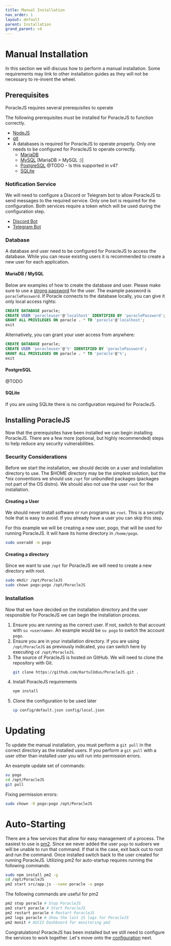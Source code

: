 ```yaml
---
title: Manual Installation
nav_order: 1
layout: default
parent: Installation
grand_parent: v4
---
```


# Manual Installation
In this section we will discuss how to perform a manual installation. Some requirements may link to other installation guides as they will not be necessary to re-invent the wheel.

## Prerequisites
PoracleJS requires several prerequisites to operate

The following prerequisites must be installed for PoracleJS to function correctly.
 * [NodeJS](https://nodejs.org/en/)
 * [git](https://git-scm.com/book/en/v2/Getting-Started-Installing-Git)
 * A databases is required for PoracleJS to operate properly. Only one needs to be configured for PoracleJS to operate correctly.
    * [MariaDB](https://www.digitalocean.com/community/tutorials/how-to-install-mariadb-on-ubuntu-20-04)
    * [MySQL](https://www.digitalocean.com/community/tutorials/how-to-install-mysql-on-ubuntu-20-04) [MariaDB > MySQL :)]
    * [PostgreSQL](https://www.digitalocean.com/community/tutorials/how-to-install-and-use-postgresql-on-ubuntu-20-04) @TODO - Is this supported in v4?
    * [SQLite](https://www.digitalocean.com/community/tutorials/how-to-install-and-use-sqlite-on-ubuntu-20-04)
   
### Notification Service
We will need to configure a Discord or Telegram bot to allow PoracleJS to send messages to the required service. Only one bot is required for the configuration. Both services require a token which will be used during the configuration step.

 * [Discord Bot](../../discordbot.html)
 * [Telegram Bot](../../telegrambot.html)

### Database
A database and user need to be configured for PoracleJS to access the database. While you can reuse existing users it is recommended to create a new user for each application.

#### MariaDB / MySQL
Below are examples of how to create the database and user. Please make sure to use a [strong password](https://passwordsgenerator.net/) for the user. The example password is `poraclePassword`.
If Poracle connects to the database locally, you can give it only local access rights:
   ```sql
   CREATE DATABASE poracle;
   CREATE USER 'poracleuser'@'localhost' IDENTIFIED BY 'poraclePassword';
   GRANT ALL PRIVILEGES ON poracle . * TO 'poracle'@'localhost';
   exit
   ```
   
Alternatively, you can grant your user access from anywhere:
   ```sql
   CREATE DATABASE poracle;
   CREATE USER 'poracleuser'@'%' IDENTIFIED BY 'poraclePassword';
   GRANT ALL PRIVILEGES ON poracle . * TO 'poracle'@'%';
   exit
   ```


#### PostgreSQL
@TODO

#### SQLite
If you are using SQLite there is no configuration required for PoracleJS.


## Installing PoracleJS
Now that the prerequisites have been installed we can begin installing PoracleJS. There are a few more (optional, but highly recommended) steps to help reduce any security vulnerabilities.

### Security Considerations
Before we start the installation, we should decide on a user and installation directory to use. The $HOME directory may be the simplest solution, but the *nix conventions we should use `/opt` for unbundled packages (packages not part of the OS distro). We should also not use the user `root` for the installation.

#### Creating a User
We should never install software or run programs as `root`. This is a security hole that is easy to avoid. If you already have a user you can skip this step.

For this example we will be creating a new user, pogo, that will be used for running PoracleJS. It will have its home directory in `/home/pogo`.
```bash
sudo useradd -m pogo
```

#### Creating a directory
Since we want to use `/opt` for PoracleJS we will need to create a new directory with root.
```bash
sudo mkdir /opt/PoracleJS
sudo chown pogo:pogo /opt/PoracleJS
```

### Installation
Now that we have decided on the installation directory and the user responsible for PoracleJS we can begin the installation process.

1. Ensure you are running as the correct user. If not, switch to that account with `su <username>`. An example would be `su pogo` to switch the account `pogo`.
2. Ensure you are in your installation directory. If you are using `/opt/PoracleJS` as previously indicated, you can switch here by executing `cd /opt/PoracleJS`.
3. The source of PoracleJS is hosted on GitHub. We will need to clone the repository with Git.
   ```bash
   git clone https://github.com/KartulUdus/PoracleJS.git .
   ```
4. Install PoracleJS requirements
    ```bash
    npm install
    ```
5. Clone the configuration to be used later
    ```bash
    cp config/default.json config/local.json
    ```
   
# Updating
To update the manual installation, you must perform a `git pull` in the correct directory as the installed users. If you perform a `git pull` with a user other than installed user you will run into permission errors.

An example update set of commands:
```bash
su pogo
cd /opt/PoracleJS
git pull
```

Fixing permission errors:
```bash
sudo chown -R pogo:pogo /opt/PoracleJS
```

# Auto-Starting
There are a few services that allow for easy management of a process. The easiest to use is [pm2](https://pm2.keymetrics.io/). Since we never added the user `pogo` to sudoers we will be unable to run that command. If that is the case, exit back out to root and run the command. Once installed switch back to the user created for running PoracleJS. Utilizing pm2 for auto-startup requires running the following commands:
```bash
sudo npm install pm2 -g
cd /opt/PoracleJS
pm2 start src/app.js --name poracle -u pogo
```

The following commands are useful for pm2
```bash
pm2 stop poracle # Stop PoracleJS
pm2 start poracle # Start PoracleJS
pm2 restart poracle # Restart PoracleJS
pm2 logs poracle # Show the last 15 logs for PoracleJS
pm2 monit # ASCII Dashboard for monitoring pm2
```


Congratulations! PoracleJS has been installed but we still need to configure the services to work together. Let's move onto the [configuration](./configuration) next.
